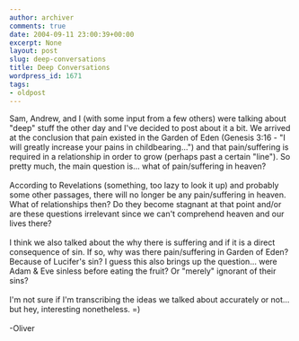 ```yaml
---
author: archiver
comments: true
date: 2004-09-11 23:00:39+00:00
excerpt: None
layout: post
slug: deep-conversations
title: Deep Conversations
wordpress_id: 1671
tags:
- oldpost
---
```


Sam, Andrew, and I (with some input from a few others) were talking about "deep" stuff the other day and I've decided to post about it a bit.  We arrived at the conclusion that pain existed in the Garden of Eden (Genesis 3:16 - "I will greatly increase your pains in childbearing...") and that pain/suffering is required in a relationship in order to grow (perhaps past a certain "line").  So pretty much, the main question is... what of pain/suffering in heaven?<br /><br />According to Revelations (something, too lazy to look it up) and probably some other passages, there will no longer be any pain/suffering in heaven.  What of relationships then?  Do they become stagnant at that point and/or are these questions irrelevant since we can't comprehend heaven and our lives there?<br /><br />I think we also talked about the why there is suffering and if it is a direct consequence of sin.  If so, why was there pain/suffering in Garden of Eden?  Because of Lucifer's sin?  I guess this also brings up the question... were Adam & Eve sinless before eating the fruit?  Or "merely" ignorant of their sins?<br /><br />I'm not sure if I'm transcribing the ideas we talked about accurately or not... but hey, interesting nonetheless. =)<br /><br />-Oliver